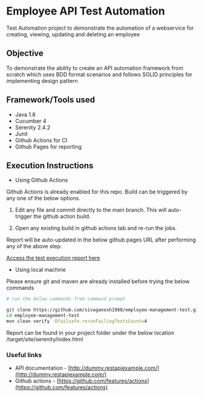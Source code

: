 # Employee API Test Automation

Test Automation project to demonstrate the automation of a webservice for creating, viewing, updating and deleting an employee 

## Objective

To demonstrate the ability to create an API automation framework from scratch which uses BDD format scenarios and follows SOLID principles for implementing design pattern

## Framework/Tools used

- Java 1.8
- Cucumber 4
- Serenity 2.4.2
- Junit
- Github Actions for CI
- Github Pages for reporting

## Execution Instructions

- Using Github Actions

Github Actions is already enabled for this repo. Build can be triggered by any one of the below options.

   1. Edit any file and commit directly to the main branch. This will auto-trigger the github action build.

2. Open any existing build in github actions tab and re-run the jobs.

Report will be auto-updated in the below github pages URL after performing any of the above step.

[Access the test execution report here](https://sivaganesh1988.github.io/profanity-filter-test/)

- Using local machine

Please ensure git and maven are already installed before trying the below commands

```bash
# run the below commands from command prompt

git clone https://github.com/sivaganesh1988/employee-management-test.git
cd employee-management-test
mvn clean verify -Dfailsafe.rerunFailingTestsCount=4
```

Report can be found in your project folder under the below location /target/site/serenity/index.html

### Useful links

- API documentation - [http://dummy.restapiexample.com/](http://dummy.restapiexample.com/)
- Github actions  - [https://github.com/features/actions](https://github.com/features/actions)

